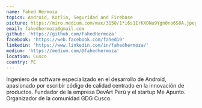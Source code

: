 ```yaml
---
name: Fahed Hermoza
topics: Android, Kotlin, Seguridad and Firebase  
picture: https://miro.medium.com/max/3150/1*i6s1IrKXDNu9Ygn0no6S8A.jpeg
email: fahedhermoza@gmail.com
github: 'https://github.com/FahedHermoza'
facebook: 'https://web.facebook.com/fahed19'
linkedin: 'https://www.linkedin.com/in/fahedhermoza/'
medium: 'https://medium.com/@fahedhermoza'
location: Cusco
country: PE
---
```


Ingeniero de software especializado en el desarrollo de Android, apasionado por escribir código de calidad centrado en la innovación de productos. Fundador de la empresa DevArt Perú y el startup Me Apunto. Organizador de la comunidad GDG Cusco.
